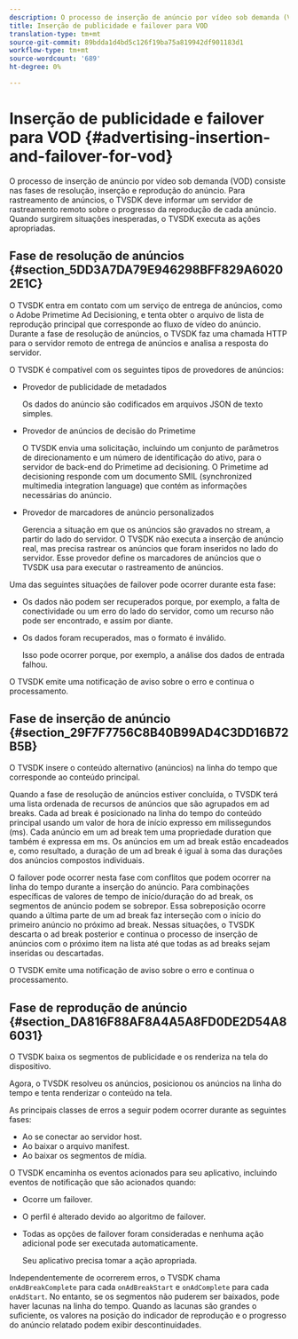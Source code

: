```yaml
---
description: O processo de inserção de anúncio por vídeo sob demanda (VOD) consiste nas fases de resolução, inserção e reprodução do anúncio. Para rastreamento de anúncios, o TVSDK deve informar um servidor de rastreamento remoto sobre o progresso da reprodução de cada anúncio. Quando surgirem situações inesperadas, o TVSDK executa as ações apropriadas.
title: Inserção de publicidade e failover para VOD
translation-type: tm+mt
source-git-commit: 89bdda1d4bd5c126f19ba75a819942df901183d1
workflow-type: tm+mt
source-wordcount: '689'
ht-degree: 0%

---
```



# Inserção de publicidade e failover para VOD {#advertising-insertion-and-failover-for-vod}

O processo de inserção de anúncio por vídeo sob demanda (VOD) consiste nas fases de resolução, inserção e reprodução do anúncio. Para rastreamento de anúncios, o TVSDK deve informar um servidor de rastreamento remoto sobre o progresso da reprodução de cada anúncio. Quando surgirem situações inesperadas, o TVSDK executa as ações apropriadas.

## Fase de resolução de anúncios {#section_5DD3A7DA79E946298BFF829A60202E1C}

O TVSDK entra em contato com um serviço de entrega de anúncios, como o Adobe Primetime Ad Decisioning, e tenta obter o arquivo de lista de reprodução principal que corresponde ao fluxo de vídeo do anúncio. Durante a fase de resolução de anúncios, o TVSDK faz uma chamada HTTP para o servidor remoto de entrega de anúncios e analisa a resposta do servidor.

O TVSDK é compatível com os seguintes tipos de provedores de anúncios:

* Provedor de publicidade de metadados

   Os dados do anúncio são codificados em arquivos JSON de texto simples.
* Provedor de anúncios de decisão do Primetime

   O TVSDK envia uma solicitação, incluindo um conjunto de parâmetros de direcionamento e um número de identificação do ativo, para o servidor de back-end do Primetime ad decisioning. O Primetime ad decisioning responde com um documento SMIL (synchronized multimedia integration language) que contém as informações necessárias do anúncio.
* Provedor de marcadores de anúncio personalizados

   Gerencia a situação em que os anúncios são gravados no stream, a partir do lado do servidor. O TVSDK não executa a inserção de anúncio real, mas precisa rastrear os anúncios que foram inseridos no lado do servidor. Esse provedor define os marcadores de anúncios que o TVSDK usa para executar o rastreamento de anúncios.

Uma das seguintes situações de failover pode ocorrer durante esta fase:

* Os dados não podem ser recuperados porque, por exemplo, a falta de conectividade ou um erro do lado do servidor, como um recurso não pode ser encontrado, e assim por diante.
* Os dados foram recuperados, mas o formato é inválido.

   Isso pode ocorrer porque, por exemplo, a análise dos dados de entrada falhou.

O TVSDK emite uma notificação de aviso sobre o erro e continua o processamento.

## Fase de inserção de anúncio {#section_29F7F7756C8B40B99AD4C3DD16B72B5B}

O TVSDK insere o conteúdo alternativo (anúncios) na linha do tempo que corresponde ao conteúdo principal.

Quando a fase de resolução de anúncios estiver concluída, o TVSDK terá uma lista ordenada de recursos de anúncios que são agrupados em ad breaks. Cada ad break é posicionado na linha do tempo do conteúdo principal usando um valor de hora de início expresso em milissegundos (ms). Cada anúncio em um ad break tem uma propriedade duration que também é expressa em ms. Os anúncios em um ad break estão encadeados e, como resultado, a duração de um ad break é igual à soma das durações dos anúncios compostos individuais.

O failover pode ocorrer nesta fase com conflitos que podem ocorrer na linha do tempo durante a inserção do anúncio. Para combinações específicas de valores de tempo de início/duração do ad break, os segmentos de anúncio podem se sobrepor. Essa sobreposição ocorre quando a última parte de um ad break faz interseção com o início do primeiro anúncio no próximo ad break. Nessas situações, o TVSDK descarta o ad break posterior e continua o processo de inserção de anúncios com o próximo item na lista até que todas as ad breaks sejam inseridas ou descartadas.

O TVSDK emite uma notificação de aviso sobre o erro e continua o processamento.

## Fase de reprodução de anúncio {#section_DA816F88AF8A4A5A8FD0DE2D54A86031}

O TVSDK baixa os segmentos de publicidade e os renderiza na tela do dispositivo.

Agora, o TVSDK resolveu os anúncios, posicionou os anúncios na linha do tempo e tenta renderizar o conteúdo na tela.

As principais classes de erros a seguir podem ocorrer durante as seguintes fases:

* Ao se conectar ao servidor host.
* Ao baixar o arquivo manifest.
* Ao baixar os segmentos de mídia.

O TVSDK encaminha os eventos acionados para seu aplicativo, incluindo eventos de notificação que são acionados quando:

* Ocorre um failover.
* O perfil é alterado devido ao algoritmo de failover.
* Todas as opções de failover foram consideradas e nenhuma ação adicional pode ser executada automaticamente.

   Seu aplicativo precisa tomar a ação apropriada.

Independentemente de ocorrerem erros, o TVSDK chama `onAdBreakComplete` para cada `onAdBreakStart` e `onAdComplete` para cada `onAdStart`. No entanto, se os segmentos não puderem ser baixados, pode haver lacunas na linha do tempo. Quando as lacunas são grandes o suficiente, os valores na posição do indicador de reprodução e o progresso do anúncio relatado podem exibir descontinuidades.